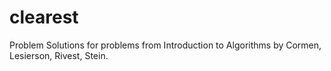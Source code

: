# clearest
Problem Solutions for problems from Introduction to Algorithms  by Cormen, Lesierson, Rivest, Stein.
